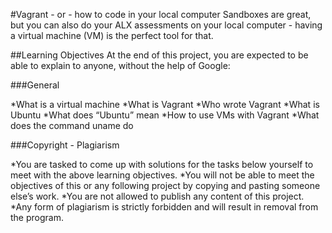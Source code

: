 #Vagrant - or - how to code in your local computer
Sandboxes are great, but you can also do your ALX assessments on your local computer - having a virtual machine (VM) is the perfect tool for that.

##Learning Objectives
At the end of this project, you are expected to be able to explain to anyone, without the help of Google:

###General

*What is a virtual machine
*What is Vagrant
*Who wrote Vagrant
*What is Ubuntu
*What does “Ubuntu” mean
*How to use VMs with Vagrant
*What does the command uname do

###Copyright - Plagiarism

*You are tasked to come up with solutions for the tasks below yourself to meet with the above learning objectives.
*You will not be able to meet the objectives of this or any following project by copying and pasting someone else’s work.
*You are not allowed to publish any content of this project.
*Any form of plagiarism is strictly forbidden and will result in removal from the program.
